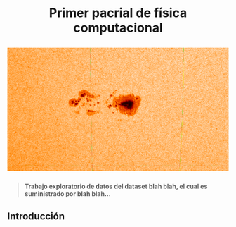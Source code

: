<h1 align="center">
  <p align="center">Primer pacrial de física computacional</p>
  <img src=/imagenes_readme/JHV_2022-09-15_19.03.40-0001.png" alt="Region de la fotosfera solar, datos por el telescopio: SDO/HMI"></a>
</h1>

> **Trabajo exploratorio de datos del dataset blah blah, el cual es suministrado por blah blah...**

## Introducción 
 
